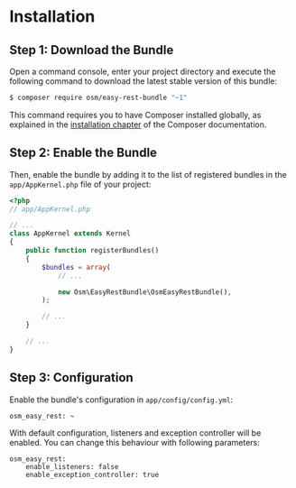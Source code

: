 Installation
============

Step 1: Download the Bundle
---------------------------

Open a command console, enter your project directory and execute the
following command to download the latest stable version of this bundle:

```bash
$ composer require osm/easy-rest-bundle "~1"
```

This command requires you to have Composer installed globally, as explained
in the [installation chapter](https://getcomposer.org/doc/00-intro.md)
of the Composer documentation.

Step 2: Enable the Bundle
-------------------------

Then, enable the bundle by adding it to the list of registered bundles
in the `app/AppKernel.php` file of your project:

```php
<?php
// app/AppKernel.php

// ...
class AppKernel extends Kernel
{
    public function registerBundles()
    {
        $bundles = array(
            // ...

            new Osm\EasyRestBundle\OsmEasyRestBundle(),
        );

        // ...
    }

    // ...
}
```

Step 3: Configuration
---------------------

Enable the bundle's configuration in `app/config/config.yml`:

    osm_easy_rest: ~

With default configuration, listeners and exception controller will be enabled. You can
change this behaviour with following parameters:

    osm_easy_rest:
        enable_listeners: false
        enable_exception_controller: true


